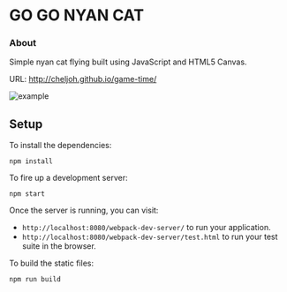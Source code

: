 # GO GO NYAN CAT

### About

Simple nyan cat flying built using JavaScript and HTML5 Canvas.

URL: http://cheljoh.github.io/game-time/

![example](http://g.recordit.co/MMD3Aayoir.gif)

## Setup

To install the dependencies:

```
npm install
```

To fire up a development server:

```
npm start
```

Once the server is running, you can visit:

* `http://localhost:8080/webpack-dev-server/` to run your application.
* `http://localhost:8080/webpack-dev-server/test.html` to run your test suite in the browser.

To build the static files:

```js
npm run build
```
